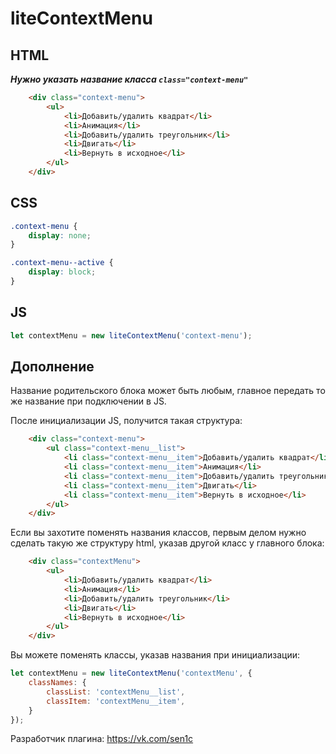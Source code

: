 liteContextMenu
=========
HTML
---------
***Нужно указать название класса `class="context-menu"`***
```html
    <div class="context-menu">
        <ul>
            <li>Добавить/удалить квадрат</li>
            <li>Анимация</li>
            <li>Добавить/удалить треугольник</li>
            <li>Двигать</li>
            <li>Вернуть в исходное</li>
        </ul>
    </div>
```

СSS
---------
```css
.context-menu {
    display: none;
}

.context-menu--active {
    display: block;
}
```

JS
---------
```js
let contextMenu = new liteContextMenu('context-menu');
```

Дополнение
---------
Название родительского блока может быть любым, главное передать то же название при подключении в JS.

После инициализации JS, получится такая структура:
```html
    <div class="context-menu">
        <ul class="context-menu__list">
            <li class="context-menu__item">Добавить/удалить квадрат</li>
            <li class="context-menu__item">Анимация</li>
            <li class="context-menu__item">Добавить/удалить треугольник</li>
            <li class="context-menu__item">Двигать</li>
            <li class="context-menu__item">Вернуть в исходное</li>
        </ul>
    </div>
```

Если вы захотите поменять названия классов, первым делом нужно сделать такую же структуру html, указав другой класс у главного блока:

```html
    <div class="contextMenu">
        <ul>
            <li>Добавить/удалить квадрат</li>
            <li>Анимация</li>
            <li>Добавить/удалить треугольник</li>
            <li>Двигать</li>
            <li>Вернуть в исходное</li>
        </ul>
    </div>
```

Вы можете поменять классы, указав названия при инициализации:

```js
let contextMenu = new liteContextMenu('contextMenu', {
    classNames: {
		classList: 'contextMenu__list',
		classItem: 'contextMenu__item',
	}
});
```

Разработчик плагина: https://vk.com/sen1c